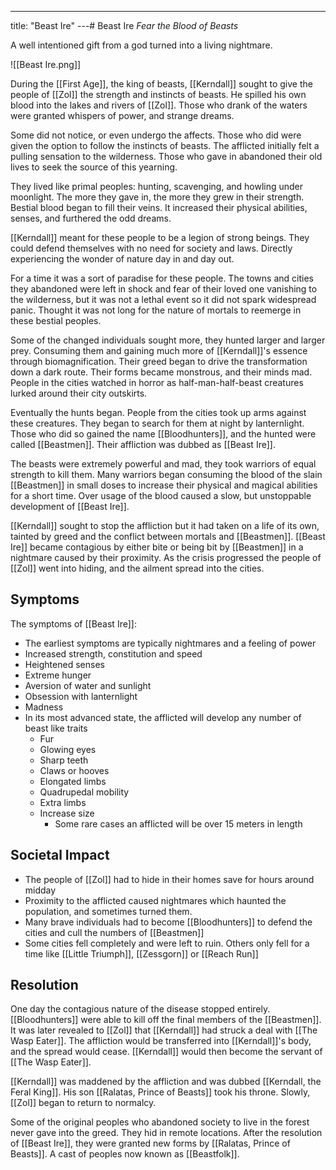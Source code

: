 ---
title: "Beast Ire"
---# Beast Ire
*Fear the Blood of Beasts*

A well intentioned gift from a god turned into a living nightmare.

![[Beast Ire.png]]

During the [[First Age]], the king of beasts, [[Kerndall]] sought to give the people of [[Zol]] the strength and instincts of beasts. He spilled his own blood into the lakes and rivers of [[Zol]]. Those who drank of the waters were granted whispers of power, and strange dreams.

Some did not notice, or even undergo the affects. Those who did were given the option to follow the instincts of beasts. The afflicted initially felt a pulling sensation to the wilderness. Those who gave in abandoned their old lives to seek the source of this yearning.

They lived like primal peoples: hunting, scavenging, and howling under moonlight. The more they gave in, the more they grew in their strength. Bestial blood began to fill their veins. It increased their physical abilities, senses, and furthered the odd dreams.

[[Kerndall]] meant for these people to be a legion of strong beings. They could defend themselves with no need for society and laws. Directly experiencing the wonder of nature day in and day out.

For a time it was a sort of paradise for these people. The towns and cities they abandoned were left in shock and fear of their loved one vanishing to the wilderness, but it was not a lethal event so it did not spark widespread panic. Thought it was not long for the nature of mortals to reemerge in these bestial peoples.

Some of the changed individuals sought more, they hunted larger and larger prey. Consuming them and gaining much more of [[Kerndall]]'s essence through biomagnification. Their greed began to drive the transformation down a dark route. Their forms became monstrous, and their minds mad. People in the cities watched in horror as half-man-half-beast creatures lurked around their city outskirts.

Eventually the hunts began. People from the cities took up arms against these creatures. They began to search for them at night by lanternlight. Those who did so gained the name [[Bloodhunters]], and the hunted were called [[Beastmen]]. Their affliction was dubbed as [[Beast Ire]].

The beasts were extremely powerful and mad, they took warriors of equal strength to kill them. Many warriors began consuming the blood of the slain [[Beastmen]] in small doses to increase their physical and magical abilities for a short time. Over usage of the blood caused a slow, but unstoppable development of [[Beast Ire]].

[[Kerndall]] sought to stop the affliction but it had taken on a life of its own, tainted by greed and the conflict between mortals and [[Beastmen]]. [[Beast Ire]] became contagious by either bite or being bit by [[Beastmen]] in a nightmare caused by their proximity. As the crisis progressed the people of [[Zol]] went into hiding, and the ailment spread into the cities.

## Symptoms
The symptoms of [[Beast Ire]]:
- The earliest symptoms are typically nightmares and a feeling of power
- Increased strength, constitution and speed
- Heightened senses
- Extreme hunger
- Aversion of water and sunlight
- Obsession with lanternlight
- Madness
- In its most advanced state, the afflicted will develop any number of beast like traits
	- Fur
	- Glowing eyes
	- Sharp teeth
	- Claws or hooves
	- Elongated limbs
	- Quadrupedal mobility
	- Extra limbs
	- Increase size
		- Some rare cases an afflicted will be over 15 meters in length

## Societal Impact
- The people of [[Zol]] had to hide in their homes save for hours around midday
- Proximity to the afflicted caused nightmares which haunted the population, and sometimes turned them.
- Many brave individuals had to become [[Bloodhunters]] to defend the cities and cull the numbers of [[Beastmen]]
- Some cities fell completely and were left to ruin. Others only fell for a time like [[Little Triumph]], [[Zessgorn]] or [[Reach Run]]

## Resolution
One day the contagious nature of the disease stopped entirely. [[Bloodhunters]] were able to kill off the final members of the [[Beastmen]]. It was later revealed to [[Zol]] that [[Kerndall]] had struck a deal with [[The Wasp Eater]]. The affliction would be transferred into [[Kerndall]]'s body, and the spread would cease. [[Kerndall]] would then become the servant of [[The Wasp Eater]].

[[Kerndall]] was maddened by the affliction and was dubbed [[Kerndall, the Feral King]]. His son [[Ralatas, Prince of Beasts]] took his throne. Slowly, [[Zol]] began to return to normalcy.

Some of the original peoples who abandoned society to live in the forest never gave into the greed. They hid in remote locations. After the resolution of [[Beast Ire]], they were granted new forms by [[Ralatas, Prince of Beasts]]. A cast of peoples now known as [[Beastfolk]].